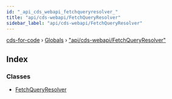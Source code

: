 ```yaml
---
id: "_api_cds_webapi_fetchqueryresolver_"
title: "api/cds-webapi/FetchQueryResolver"
sidebar_label: "api/cds-webapi/FetchQueryResolver"
---
```


[cds-for-code](../index.md) › [Globals](../globals.md) › ["api/cds-webapi/FetchQueryResolver"](_api_cds_webapi_fetchqueryresolver_.md)

## Index

### Classes

* [FetchQueryResolver](../classes/_api_cds_webapi_fetchqueryresolver_.fetchqueryresolver.md)
